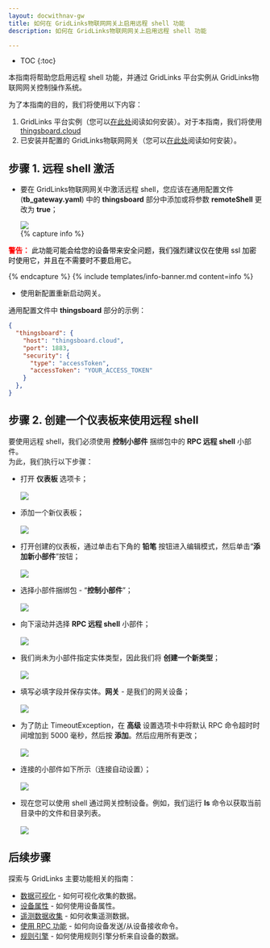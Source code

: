 ```yaml
---
layout: docwithnav-gw
title: 如何在 GridLinks物联网网关上启用远程 shell 功能
description: 如何在 GridLinks物联网网关上启用远程 shell 功能

---
```


* TOC
{:toc}

本指南将帮助您启用远程 shell 功能，并通过 GridLinks 平台实例从 GridLinks物联网网关控制操作系统。

为了本指南的目的，我们将使用以下内容：
1. GridLinks 平台实例（您可以[在此处](/docs/user-guide/install/installation-options/)阅读如何安装）。对于本指南，我们将使用 [thingsboard.cloud](https://thingsboard.cloud)
2. 已安装并配置的 GridLinks物联网网关（您可以[在此处](/docs/iot-gateway/installation/)阅读如何安装）。

## 步骤 1. 远程 shell 激活

- 要在 GridLinks物联网网关中激活远程 shell，您应该在通用配置文件 (**tb_gateway.yaml**) 中的 **thingsboard** 部分中添加或将参数 **remoteShell** 更改为 **true**；

  ![](/images/gateway/charhe-remote-shell-parameter.png)
  <br>
{% capture info %}
<div>
  <p>
    <b style="color:red">警告：</b>
    <span style="color:black">此功能可能会给您的设备带来安全问题，我们强烈建议仅在使用 ssl 加密时使用它，并且在不需要时不要启用它。</span>
  </p>
</div>
{% endcapture %}
{% include templates/info-banner.md content=info %}


- 使用新配置重新启动网关。

通用配置文件中 **thingsboard** 部分的示例：
```json
{
  "thingsboard": {
    "host": "thingsboard.cloud",
    "port": 1883,
    "security": {
      "type": "accessToken",
      "accessToken": "YOUR_ACCESS_TOKEN"
    }
  },
}
```

## 步骤 2. 创建一个仪表板来使用远程 shell

要使用远程 shell，我们必须使用 **控制小部件** 捆绑包中的 **RPC 远程 shell** 小部件。<br>
为此，我们执行以下步骤：

  - 打开 **仪表板** 选项卡；
  <br><br>
  ![](/images/gateway/remote-shell-1.png)

  - 添加一个新仪表板；
  <br><br>
  ![](/images/gateway/remote-shell-2.png)

  - 打开创建的仪表板，通过单击右下角的 **铅笔** 按钮进入编辑模式，然后单击“**添加新小部件**”按钮；
  <br><br>
  ![](/images/gateway/remote-shell-3.png)

  - 选择小部件捆绑包 - “**控制小部件**”；
  <br><br>
  ![](/images/gateway/remote-shell-4.png)

  - 向下滚动并选择 **RPC 远程 shell** 小部件；
  <br><br>
  ![](/images/gateway/remote-shell-5.png)

  - 我们尚未为小部件指定实体类型，因此我们将 **创建一个新类型**；
  <br><br>
  ![](/images/gateway/remote-shell-6.png)

  - 填写必填字段并保存实体。**网关** - 是我们的网关设备；
  <br><br>
  ![](/images/gateway/remote-shell-7.png)

  - 为了防止 TimeoutException，在 **高级** 设置选项卡中将默认 RPC 命令超时时间增加到 5000 毫秒，然后按 **添加**。然后应用所有更改；
  <br><br>
  ![](/images/gateway/remote-shell-8.png)

  - 连接的小部件如下所示（连接自动设置）；
  <br><br>
  ![](/images/gateway/remote-shell-9.png)

  - 现在您可以使用 shell 通过网关控制设备。例如，我们运行 **ls** 命令以获取当前目录中的文件和目录列表。
  <br><br>
  ![](/images/gateway/remote-shell-10.png)

## 后续步骤

探索与 GridLinks 主要功能相关的指南：

- [数据可视化](/docs/user-guide/visualization/) - 如何可视化收集的数据。
- [设备属性](/docs/user-guide/attributes/) - 如何使用设备属性。
- [遥测数据收集](/docs/user-guide/telemetry/) - 如何收集遥测数据。
- [使用 RPC 功能](/docs/user-guide/rpc/) - 如何向设备发送/从设备接收命令。
- [规则引擎](/docs/user-guide/rule-engine/) - 如何使用规则引擎分析来自设备的数据。